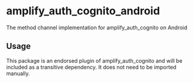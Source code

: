 # amplify_auth_cognito_android

The method channel implementation for amplify_auth_cognito on Android

## Usage

This package is an endorsed plugin of amplify_auth_cognito and will be included as a transitive dependency. It does not need to be imported manually.
